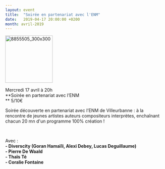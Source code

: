 ```yaml
---
layout: event
title:  "Soirée en partenariat avec l'ENM"
date:   2019-04-17 20:00:00 +0200
month: avril-2019
---
```

<img class="alignleft size-thumbnail wp-image-4908" src="http://localhost/wpagendarts/wp-content/uploads/2018/04/8855505_300x300.png?w=150" alt="8855505_300x300" width="150" height="150" srcset="http://localhost/wpagendarts/wp-content/uploads/2018/04/8855505_300x300.png 300w, http://localhost/wpagendarts/wp-content/uploads/2018/04/8855505_300x300-150x150.png 150w" sizes="(max-width: 150px) 100vw, 150px" />

Mercredi 17 avril à 20h  
**Soirée en partenariat avec l’ENM  
** 5/10€

Soirée découverte en partenariat avec l’ENM de Villeurbanne : à la rencontre de jeunes artistes auteurs compositeurs interprètes, enchaînant chacun 20 mn d'un programme 100% création !

&nbsp;

Avec :  
**- Diverscity (Goran Hamaïli, Alexi Debey, Lucas Deguillaume)**  
**- Pierre De Waald**  
**- Thaïs Té**  
**- Coralie Fontaine**